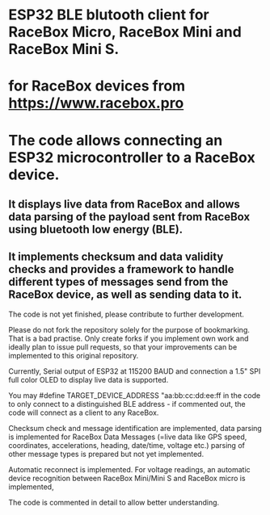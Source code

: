 # ESP32 BLE blutooth client for RaceBox Micro, RaceBox Mini and RaceBox Mini S. 
# for RaceBox devices from https://www.racebox.pro

# The code allows connecting an ESP32 microcontroller to a RaceBox device.
## It displays live data from RaceBox and allows data parsing of the payload sent from RaceBox using bluetooth low energy (BLE).
## It implements checksum and data validity checks and provides a framework to handle different types of messages send from the RaceBox device, as well as sending data to it.

The code is not yet finished, please contribute to further development.

Please do not fork the repository solely for the purpose of bookmarking. That is a bad practise. Only create forks if you implement own work and ideally plan to issue pull requests, so that your improvements can be implemented to this original repository.

Currently, Serial output of ESP32 at 115200 BAUD and connection a 1.5" SPI full color OLED to display live data is supported.

You may #define TARGET_DEVICE_ADDRESS "aa:bb:cc:dd:ee:ff in the code to only connect to a distinguished BLE address - if commented out, the code will connect as a client to any RaceBox.

Checksum check and message identification are implemented, data parsing is implemented for RaceBox Data Messages (=live data like GPS speed, coordinates, accelerations, heading, date/time, voltage etc.)
parsing of other message types is prepared but not yet implemented.

Automatic reconnect is implemented.
For voltage readings, an automatic device recognition between RaceBox Mini/Mini S and RaceBox micro is implemented,

The code is commented in detail to allow better understanding.
